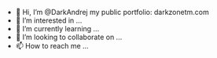 - 👋 Hi, I’m @DarkAndrej
my public portfolio: darkzonetm.com
- 👀 I’m interested in ...
- 🌱 I’m currently learning ...
- 💞️ I’m looking to collaborate on ...
- 📫 How to reach me ...

<!---
DarkAndrej/DarkAndrej is a ✨ special ✨ repository because its `README.md` (this file) appears on your GitHub profile.
You can click the Preview link to take a look at your changes.
--->
